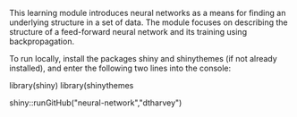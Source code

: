 This learning module introduces neural networks as a means for finding an underlying structure in a set of data. The module focuses on describing the structure of a feed-forward neural network and its training using backpropagation.

To run locally, install the packages shiny and shinythemes (if not already installed), and enter the following two lines into the console:

library(shiny)
library(shinythemes

shiny::runGitHub("neural-network","dtharvey")
